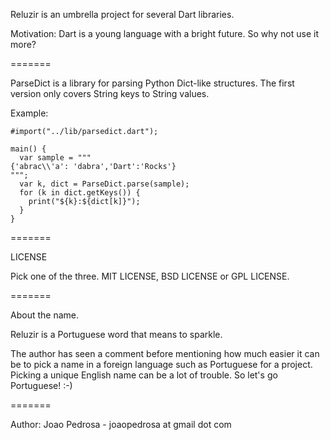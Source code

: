 
Reluzir is an umbrella project for several Dart libraries.

Motivation: Dart is a young language with a bright future. So why not use it
more?

=======

ParseDict is a library for parsing Python Dict-like structures. The first
version only covers String keys to String values.

Example:

    #import("../lib/parsedict.dart");

    main() {
      var sample = """
    {'abrac\\'a': 'dabra','Dart':'Rocks'}
    """;
      var k, dict = ParseDict.parse(sample);
      for (k in dict.getKeys()) {
        print("${k}:${dict[k]}");
      }
    }

=======

LICENSE

Pick one of the three. MIT LICENSE, BSD LICENSE or GPL LICENSE.

=======

About the name.

Reluzir is a Portuguese word that means to sparkle.

The author has seen a comment before mentioning how much easier it can be to
pick a name in a foreign language such as Portuguese for a project. Picking a 
unique English name can be a lot of trouble. So let's go Portuguese! :-)

=======

Author: Joao Pedrosa - joaopedrosa at gmail dot com



